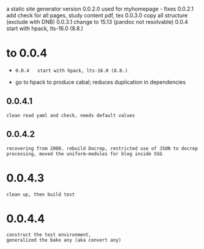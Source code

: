 a static site generator
    version 0.0.2.0  used for myhomepage  - fixes
    0.0.2.1 add check for all pages, study content pdf, tex
    0.0.3.0 copy all structure (exclude with DNB)
    0.0.3.1 change to 15.13 (pandoc not resolvable)
    0.0.4   start with hpack, lts-16.0 (8.8.)
 
# to 0.0.4 
-     0.0.4   start with hpack, lts-16.0 (8.8.)
- go to hpack to produce cabal; reduces duplication in dependencies 
## 0.0.4.1
    clean read yaml and check, needs default values
## 0.0.4.2 
    recovering from 2000, rebuild Docrep, restricted use of JSON to docrep processing, moved the uniform-modules for blog inside SSG
# 0.0.4.3 
    clean up, then build test 
# 0.0.4.4
    construct the test environment, 
    generalized the bake any (aka convert any)  
